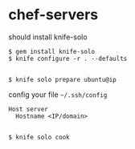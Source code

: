chef-servers
============

should install knife-solo

    $ gem install knife-solo
    $ knife configure -r . --defaults


    $ knife solo prepare ubuntu@ip
    
    
config your file `~/.ssh/config`

    Host server
      Hostname <IP/domain>
      
    
    $ knife solo cook 
